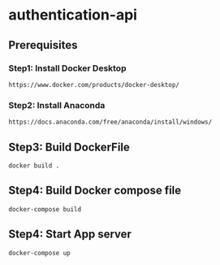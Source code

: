 # authentication-api
## Prerequisites
### Step1: Install Docker Desktop
```
https://www.docker.com/products/docker-desktop/
```
### Step2: Install Anaconda
```
https://docs.anaconda.com/free/anaconda/install/windows/
```
## Step3: Build DockerFile
```
docker build .
```
## Step4: Build Docker compose file
```
docker-compose build 
```
## Step4: Start App server
```
docker-compose up 
```
